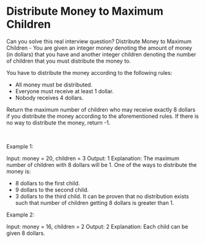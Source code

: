 # Distribute Money to Maximum Children

Can you solve this real interview question? Distribute Money to Maximum Children - You are given an integer money denoting the amount of money (in dollars) that you have and another integer children denoting the number of children that you must distribute the money to.

You have to distribute the money according to the following rules:

 * All money must be distributed.
 * Everyone must receive at least 1 dollar.
 * Nobody receives 4 dollars.

Return the maximum number of children who may receive exactly 8 dollars if you distribute the money according to the aforementioned rules. If there is no way to distribute the money, return -1.

 

Example 1:


Input: money = 20, children = 3
Output: 1
Explanation: 
The maximum number of children with 8 dollars will be 1. One of the ways to distribute the money is:
- 8 dollars to the first child.
- 9 dollars to the second child. 
- 3 dollars to the third child.
It can be proven that no distribution exists such that number of children getting 8 dollars is greater than 1.


Example 2:


Input: money = 16, children = 2
Output: 2
Explanation: Each child can be given 8 dollars.